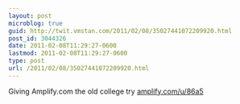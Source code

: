 ```yaml
---
layout: post
microblog: true
guid: http://twit.vmstan.com/2011/02/08/35027441072209920.html
post_id: 3044326
date: 2011-02-08T11:29:27-0600
lastmod: 2011-02-08T11:29:27-0600
type: post
url: /2011/02/08/35027441072209920.html
---
```

Giving Amplify.com the old college try [amplify.com/u/86a5](http://amplify.com/u/86a5)

